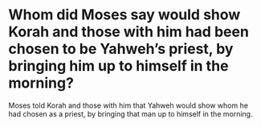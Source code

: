 # Whom did Moses say would show Korah and those with him had been chosen to be Yahweh’s priest, by bringing him up to himself in the morning?

Moses told Korah and those with him that Yahweh would show whom he had chosen as a priest, by bringing that man up to himself in the morning.
